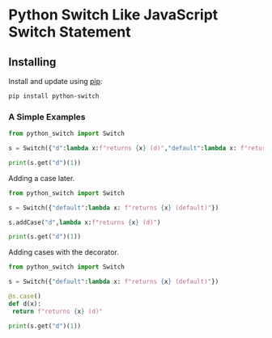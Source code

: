 # Python Switch Like JavaScript Switch Statement

## Installing

Install and update using [pip](https://pip.pypa.io/en/stable/quickstart/):

```sh
pip install python-switch
```

### A Simple Examples

```Python
from python_switch import Switch

s = Switch({"d":lambda x:f"returns {x} (d)","default":lambda x: f"returns {x} (default)"})

print(s.get("d")(1))
```

Adding a case later.

```Python
from python_switch import Switch

s = Switch({"default":lambda x: f"returns {x} (default)"})

s.addCase("d",lambda x:f"returns {x} (d)")

print(s.get("d")(1))
```

Adding cases with the decorator.

```Python
from python_switch import Switch

s = Switch({"default":lambda x: f"returns {x} (default)"})

@s.case()
def d(x):
 return f"returns {x} (d)"

print(s.get("d")(1))
```
